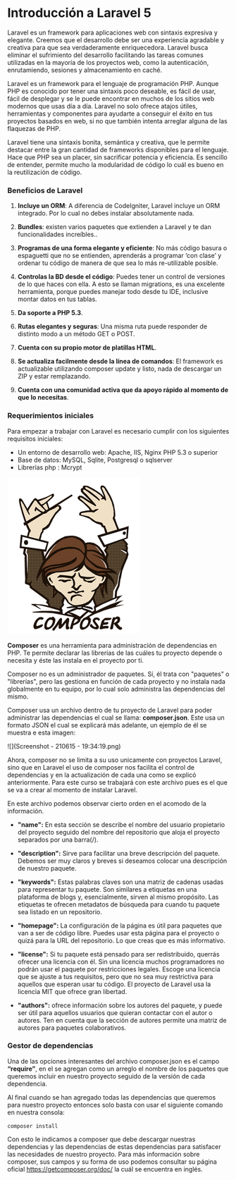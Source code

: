 Introducción a Laravel 5
=======

Laravel es un framework para aplicaciones web con sintaxis expresiva y elegante. Creemos que el desarrollo debe ser una experiencia agradable y creativa para que sea verdaderamente enriquecedora. Laravel busca eliminar el sufrimiento del desarrollo facilitando las tareas comunes utilizadas en la mayoría de los proyectos web, como la autenticación, enrutamiendo, sesiones y almacenamiento en caché.

Laravel es un framework para el lenguaje de programación PHP. Aunque PHP es conocido por tener una sintaxis poco deseable, es fácil de usar, fácil de desplegar y se le puede encontrar en muchos de los sitios web modernos que usas día a día. Laravel no solo ofrece atajos útiles, herramientas y componentes para ayudarte a conseguir el éxito en tus proyectos basados en web, si no que también intenta arreglar alguna de las flaquezas de PHP.

Laravel tiene una sintaxis bonita, semántica y creativa, que le permite destacar entre la gran cantidad de frameworks disponibles para el lenguaje. Hace que PHP sea un placer, sin sacrificar potencia y eficiencia. Es sencillo de entender, permite mucho la modularidad de código lo cuál es bueno en la reutilización de código.

### Beneficios de Laravel

1. **Incluye un ORM**: A diferencia de CodeIgniter, Laravel incluye un ORM integrado. Por lo cual no debes instalar absolutamente nada.

2. **Bundles**: existen varios paquetes que extienden a Laravel y te dan funcionalidades increíbles..

3. **Programas de una forma elegante y eficiente**: No más código basura o espaguetti que no se entienden, aprenderás a programar ‘con clase’ y ordenar tu código de manera de que sea lo más re-utilizable posible.

4. **Controlas la BD desde el código**: Puedes tener un control de versiones de lo que haces con ella. A esto se llaman migrations, es una excelente herramienta, porque puedes manejar todo desde tu IDE, inclusive montar datos en tus tablas.

5. **Da soporte a PHP 5.3**.

6. **Rutas elegantes y seguras**: Una misma ruta puede responder de distinto modo a un método GET o POST.

7. **Cuenta con su propio motor de platillas HTML**.

8. **Se actualiza facilmente desde la línea de comandos**: El framework es actualizable utilizando composer update y listo, nada de descargar un ZIP y estar remplazando.

9. **Cuenta con una comunidad activa que da apoyo rápido al momento de que lo necesitas**.

### Requerimientos iniciales

Para empezar a trabajar con Laravel es necesario cumplir con los siguientes requisitos iniciales:

* Un entorno de desarrollo web: Apache, IIS, Nginx
PHP 5.3 o superior
* Base de datos: MySQL, Sqlite, Postgresql o sqlserver
* Librerías php : Mcrypt


![](images/composer.png)


****Composer**** es una herramienta para administración de dependencias en PHP. Te permite declarar las librerías de las cuáles tu proyecto depende o necesita y éste las instala en el proyecto por ti.

Composer no es un administrador de paquetes. Sí, él trata con "paquetes" o "librerías", pero las gestiona en función de cada proyecto y no instala nada globalmente en tu equipo, por lo cual solo administra las dependencias del mismo.

Composer usa un archivo dentro de tu proyecto de Laravel para poder administrar las dependencias el cual se llama: **composer.json**. Este usa un formato JSON el cual se explicará más adelante, un ejemplo de él se muestra e esta imagen:

![](Screenshot - 210615 - 19:34:19.png)

Ahora, composer no se limita a su uso unicamente con proyectos Laravel, sino que en Laravel el uso de composer nos facilita el control de dependencias y en la actualización de cada una como se explicó anteriormente. Para este curso se trabajará con este archivo pues es el que se va a crear al momento de instalar Laravel.

En este archivo podemos observar cierto orden en el acomodo de la información.

* **"name":** En esta sección se describe el nombre del usuario propietario del proyecto seguido del nombre del repositorio que aloja el proyecto separados por una barra(/).

* **"description":** Sirve para facilitar una breve descripción del paquete. Debemos ser muy claros y breves si deseamos colocar una descripción de nuestro paquete.

* **"keywords":** Estas palabras claves son una matriz de cadenas usadas para representar tu paquete. Son similares a etiquetas en una plataforma de blogs y, esencialmente, sirven al mismo propósito. Las etiquetas te ofrecen metadatos de búsqueda para cuando tu paquete sea listado en un repositorio.

* **"homepage":** La configuración de la página es útil para paquetes que van a ser de código libre. Puedes usar esta página para el proyecto o quizá para la URL del repositorio. Lo que creas que es más informativo.

* **"license":** Si tu paquete está pensado para ser redistribuido, querrás ofrecer una licencia con él. Sin una licencia muchos programadores no podrán usar el paquete por restricciones legales. Escoge una licencia que se ajuste a tus requisitos, pero que no sea muy restrictiva para aquellos que esperan usar tu código. El proyecto de Laravel usa la licencia MIT que ofrece gran libertad.

* **"authors":** ofrece información sobre los autores del paquete, y puede ser útil para aquellos usuarios que quieran contactar con el autor o autores. Ten en cuenta que la sección de autores permite una matriz de autores para paquetes colaborativos.

### Gestor de dependencias
Una de las opciones interesantes del archivo composer.json es el campo **“require”**, en el se agregan como un arreglo el nombre de los paquetes que queremos incluir en nuestro proyecto seguido de la versión de cada dependencia.

Al final cuando se han agregado todas las dependencias que queremos para nuestro proyecto entonces solo basta con usar el siguiente comando en nuestra consola:

```
composer install
```

Con esto le indicamos a composer que debe descargar nuestras dependencias y las dependencias de estas dependencias para satisfacer las necesidades de nuestro proyecto. Para más información sobre composer, sus campos y su forma de uso podemos consultar su página oficial https://getcomposer.org/doc/ la cuál se encuentra en inglés.